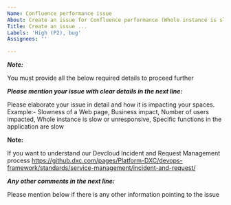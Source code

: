 ```yaml
---
Name: Confluence performance issue
About: Create an issue for Confluence performance (Whole instance is slow or unresponsive, Specific functions in the application are slow)
Title: Create an issue ...
Labels: 'High (P2), bug'
Assignees: ''

---
```


***Note:***

You must provide all the below required details to proceed further

***Please mention your issue with clear details in the next line:***

Please elaborate your issue in detail and how it is impacting your spaces. Example:- Slowness of a Web page, Business impact, Number of users impacted, Whole instance is slow or unresponsive, Specific functions in the application are slow



**Note:** 

If you want to understand our Devcloud Incident and Request Management process https://github.dxc.com/pages/Platform-DXC/devops-framework/standards/service-management/incident-and-request/


***Any other comments in the next line:***

Please mention below if there is any other information pointing to the issue 
